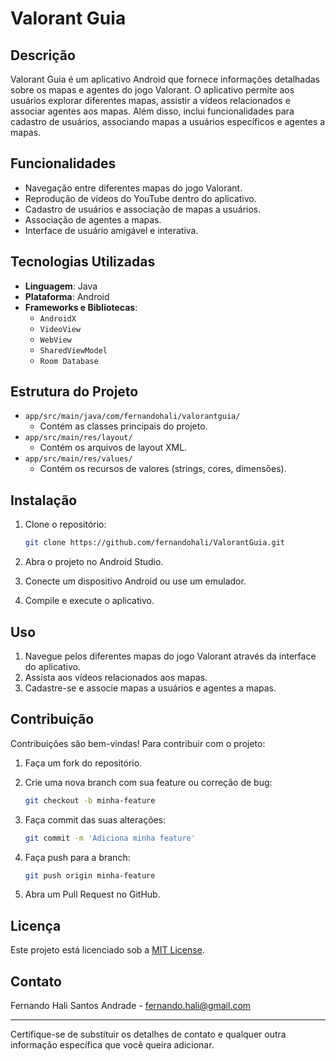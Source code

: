 
# Valorant Guia

## Descrição

Valorant Guia é um aplicativo Android que fornece informações detalhadas sobre os mapas e agentes do jogo Valorant. O aplicativo permite aos usuários explorar diferentes mapas, assistir a vídeos relacionados e associar agentes aos mapas. Além disso, inclui funcionalidades para cadastro de usuários, associando mapas a usuários específicos e agentes a mapas.

## Funcionalidades

- Navegação entre diferentes mapas do jogo Valorant.
- Reprodução de vídeos do YouTube dentro do aplicativo.
- Cadastro de usuários e associação de mapas a usuários.
- Associação de agentes a mapas.
- Interface de usuário amigável e interativa.

## Tecnologias Utilizadas

- **Linguagem**: Java
- **Plataforma**: Android
- **Frameworks e Bibliotecas**:
  - `AndroidX`
  - `VideoView`
  - `WebView`
  - `SharedViewModel`
  - `Room Database`
  
## Estrutura do Projeto

- `app/src/main/java/com/fernandohali/valorantguia/`
  - Contém as classes principais do projeto.
- `app/src/main/res/layout/`
  - Contém os arquivos de layout XML.
- `app/src/main/res/values/`
  - Contém os recursos de valores (strings, cores, dimensões).

## Instalação

1. Clone o repositório:

    ```bash
    git clone https://github.com/fernandohali/ValorantGuia.git
    ```

2. Abra o projeto no Android Studio.

3. Conecte um dispositivo Android ou use um emulador.

4. Compile e execute o aplicativo.

## Uso

1. Navegue pelos diferentes mapas do jogo Valorant através da interface do aplicativo.
2. Assista aos vídeos relacionados aos mapas.
3. Cadastre-se e associe mapas a usuários e agentes a mapas.

## Contribuição

Contribuições são bem-vindas! Para contribuir com o projeto:

1. Faça um fork do repositório.
2. Crie uma nova branch com sua feature ou correção de bug:

    ```bash
    git checkout -b minha-feature
    ```

3. Faça commit das suas alterações:

    ```bash
    git commit -m 'Adiciona minha feature'
    ```

4. Faça push para a branch:

    ```bash
    git push origin minha-feature
    ```

5. Abra um Pull Request no GitHub.

## Licença

Este projeto está licenciado sob a [MIT License](LICENSE).

## Contato

Fernando Hali Santos Andrade - fernando.hali@gmail.com

---

Certifique-se de substituir os detalhes de contato e qualquer outra informação específica que você queira adicionar.
